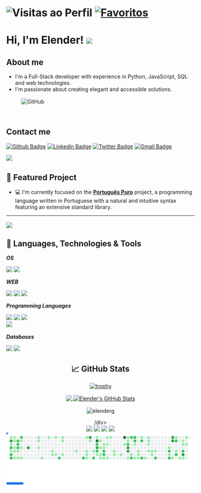 <h1 align="left"><img src="https://komarev.com/ghpvc/?username=JefersonTaiyou&label=Visitas%20ao%20Perfil&color=0e75b6&style=flat" alt="Visitas ao Perfil" width="160" height="28"/>
<a href="https://github.com/elenderg/elenderg/stargazers">
 <img src="https://img.shields.io/github/stars/elenderg/PAL-1000" title="Favoritos" alt="Favoritos" width="110" height="28"/> 
</a><br>
</h1>

# Hi, I'm Elender! <img src="https://raw.githubusercontent.com/MartinHeinz/MartinHeinz/master/wave.gif" width="30px">
  
## About me  
- I'm a Full-Stack developer with experience in Python, JavaScript, SQL and web technologies.
- I'm passionate about creating elegant and accessible solutions.
 
<figure>
  <img src="https://img.shields.io/github/followers/elenderg?label=Seguir&style=social" height="22" title="Follow" align="center" alt="GitHub">
 <figcaption></figcaption>
</figure>
<br> 
  
## Contact me     
  
[![Github Badge](https://img.shields.io/badge/-Github-000?style=flat-square&logo=Github&logoColor=white&link=https://github.com/fagnerpsantos)](https://github.com/elenderg) 
[![Linkedin Badge](https://img.shields.io/badge/-LinkedIn-1ca0f1?style=flat-square&labelColor=1ca0f1&logo=Linkedin&logoColor=white&link=https://www.linkedin.com/in/elenderg/)](https://www.linkedin.com/in/elenderg/) 
[![Twitter Badge](https://img.shields.io/badge/-Twitter-1ca0f1?style=flat-square&labelColor=1ca0f1&logo=twitter&logoColor=white&link=https://twitter.com/elenderg)](https://twitter.com/elenderg) 
[![Gmail Badge](https://img.shields.io/badge/-Gmail-red?style=flat-square&labelColor=red&logo=gmail&logoColor=white&link=mailto:elenderg@gmail.com)](mailto:elenderg@gmail.com) 
<!--[![Youtube Badge](https://img.shields.io/badge/-YouTube-ff0000?style=flat-square&labelColor=ff0000&logo=youtube&logoColor=white&link=https://www.youtube.com/user/)](https://www.youtube.com/user/)-->
<p><a href="https://www.linkedin.com/in/elender/">
  <img src="https://user-images.githubusercontent.com/1089556/150423630-c5adc999-4247-4417-9a6a-6056fea4a85d.png" />
</a></p>
<p></p> 

## 🚀 Featured Project

- 💻 I'm currently focused on the **[Português Puro](https://github.com/elenderg/Portugues-Puro)** project, a programming language written in Portuguese with a natural and intuitive syntax featuring an extensive standard library.

---

<a href="https://github.com/elenderg/Portugues-Puro">
  <img align="center" src="https://github-readme-stats.vercel.app/api/pin/?username=elenderg&repo=portugues-puro&title_color=ffffff&text_color=c9cacc&icon_color=2bbc8a&bg_color=1d1f21" />
</a>   
  
## 🔧 Languages, Technologies & Tools

***OS***  
  
![](https://img.shields.io/badge/OS-Linux-informational?style=flat&logo=linux&logoColor=white&color=2bbc8a)
![](https://img.shields.io/badge/Shell-Bash-informational?style=flat&logo=gnu-bash&logoColor=white&color=2bbc8a)  
  
***WEB***  
  
![](https://img.shields.io/badge/⠀-MARKDOWN-informational?style=flat&logo=markdown&logoColor=white&color=2bbc8a)
![](https://img.shields.io/badge/ﾠ-HTML-informational?style=flat&logo=HTML5&logoColor=white&color=2bbc8a)
![](https://img.shields.io/badge/ﾠ-CSS-informational?style=flat&logo=CSS3&logoColor=white&color=2bbc8a)  
  
***Programming Languages*** 
  
![](https://img.shields.io/badge/ﾠ-Python-informational?style=flat&logo=python&logoColor=white&color=2bbc8a)
![](https://img.shields.io/badge/ﾠ-JavaScript-informational?style=flat&logo=javascript&logoColor=white&color=2bbc8a)
![](https://img.shields.io/badge/ﾠ-React-informational?style=flat&logo=React&logoColor=white&color=2bbc8a)  
![](https://img.shields.io/badge/ﾠ-Delphi-informational?style=flat&logo=Delphi&logoColor=white&color=2bbc8a)  
  
***Databases***  
  
![](https://img.shields.io/badge/ﾠ-MySQL-informational?style=flat&logo=MySQL&logoColor=white&color=2bbc8a)
![](https://img.shields.io/badge/ﾠ-Microsoft_SQL_Server-informational?style=flat&logo=microsoft-sql-server&logoColor=white&color=2bbc8a)  
  


<!--<p align="left"> <a href="https://www.cprogramming.com/" target="_blank"> <img src="https://devicons.github.io/devicon/devicon.git/icons/c/c-original.svg" alt="c" width="40" height="40"/> </a> <a href="https://www.w3schools.com/css/" target="_blank"> <img src="https://devicons.github.io/devicon/devicon.git/icons/css3/css3-original-wordmark.svg" alt="css3" width="40" height="40"/> </a> <a href="https://git-scm.com/" target="_blank"> <img src="https://www.vectorlogo.zone/logos/git-scm/git-scm-icon.svg" alt="git" width="40" height="40"/> </a> <a href="https://www.w3.org/html/" target="_blank"> <img src="https://devicons.github.io/devicon/devicon.git/icons/html5/html5-original-wordmark.svg" alt="html5" width="40" height="40"/> </a> <a href="https://developer.mozilla.org/en-US/docs/Web/JavaScript" target="_blank"> <img src="https://devicons.github.io/devicon/devicon.git/icons/javascript/javascript-original.svg" alt="javascript" width="40" height="40"/> </a> <a href="https://jekyllrb.com/" target="_blank"> <img src="https://www.vectorlogo.zone/logos/jekyllrb/jekyllrb-icon.svg" alt="jekyll" width="40" height="40"/> </a> <a href="https://www.linux.org/" target="_blank"> <img src="https://devicons.github.io/devicon/devicon.git/icons/linux/linux-original.svg" alt="linux" width="40" height="40"/> </a> <a href="https://www.mysql.com/" target="_blank"> <img src="https://devicons.github.io/devicon/devicon.git/icons/mysql/mysql-original-wordmark.svg" alt="mysql" width="40" height="40"/> </a> <a href="https://www.php.net" target="_blank"> <img src="https://devicons.github.io/devicon/devicon.git/icons/php/php-original.svg" alt="php" width="40" height="40"/> </a> <a href="https://www.python.org" target="_blank"> <img src="https://devicons.github.io/devicon/devicon.git/icons/python/python-original.svg" alt="python" width="40" height="40"/> </a> </p>-->

<div align="center">

## &#x1f4c8; GitHub Stats

[![trophy](https://github-profile-trophy.vercel.app/?username=elenderg&theme=onedark)](https://github.com/elenderg/)




<a href="https://github.com/elenderg/elenderg">
  <img align="center" src="https://github-readme-stats.vercel.app/api/top-langs/?username=elenderg&hide='',html&title_color=ffffff&text_color=c9cacc&icon_color=2bbc8a&bg_color=1d1f21" />
</a>


<a href="https://github.com/elenderg/elenderg">
  <img align="center" src="https://github-readme-stats.vercel.app/api?username=elenderg&show_icons=true&line_height=27&count_private=true&title_color=ffffff&text_color=c9cacc&icon_color=2bbc8a&bg_color=1d1f21" alt="Elender's GitHub Stats" />
</a>
 
<p><img align="center" src="https://github-readme-streak-stats.herokuapp.com/?user=elenderg&" alt="elenderg" /></p>
/div> 
 

<div align="center">
 
<img src="https://github-profile-summary-cards.vercel.app/api/cards/profile-details?username=elenderg&theme=github_dark" />
<img src="https://github-profile-summary-cards.vercel.app/api/cards/repos-per-language?username=elenderg&theme=github_dark" />
<img src="https://github-profile-summary-cards.vercel.app/api/cards/most-commit-language?username=elenderg&theme=github_dark" />
<img src="https://github-profile-summary-cards.vercel.app/api/cards/productive-time?username=elenderg&theme=github_dark" />

 
</div>

<div>

 <picture>
  <source
    media="(prefers-color-scheme: dark)"
    srcset="images/breakout-dark.svg"
  />
  <source
    media="(prefers-color-scheme: light)"
    srcset="images/breakout-light.svg"
  />
  <img alt="Breakout Game" src="images/breakout-light.svg" />
</picture>
